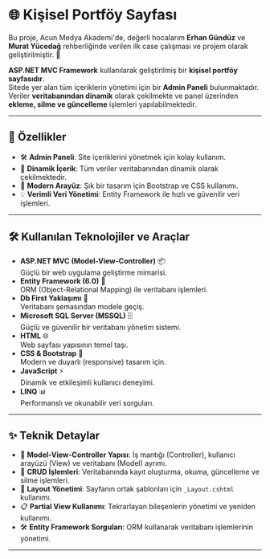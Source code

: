 # 🌐 Kişisel Portföy Sayfası

Bu proje, Acun Medya Akademi'de, değerli hocalarım **Erhan Gündüz** ve **Murat Yücedağ** rehberliğinde verilen ilk case çalışması ve projem olarak geliştirilmiştir. 🌟

**ASP.NET MVC Framework** kullanılarak geliştirilmiş bir **kişisel portföy sayfasıdır**.  
Sitede yer alan tüm içeriklerin yönetimi için bir **Admin Paneli** bulunmaktadır.  
Veriler **veritabanından dinamik** olarak çekilmekte ve panel üzerinden **ekleme, silme ve güncelleme** işlemleri yapılabilmektedir.

---

## 🚀 Özellikler
- 🛠️ **Admin Paneli**: Site içeriklerini yönetmek için kolay kullanım.  
- 🔄 **Dinamik İçerik**: Tüm veriler veritabanından dinamik olarak çekilmektedir.  
- 🎨 **Modern Arayüz**: Şık bir tasarım için Bootstrap ve CSS kullanımı.  
- 💡 **Verimli Veri Yönetimi**: Entity Framework ile hızlı ve güvenilir veri işlemleri.

---

## 🛠️ Kullanılan Teknolojiler ve Araçlar
- **ASP.NET MVC (Model-View-Controller)** 📦  
  Güçlü bir web uygulama geliştirme mimarisi.
- **Entity Framework (6.0)** 🔗  
  ORM (Object-Relational Mapping) ile veritabanı işlemleri.  
- **Db First Yaklaşımı** 📜  
  Veritabanı şemasından modele geçiş.  
- **Microsoft SQL Server (MSSQL)** 🗄️  
  Güçlü ve güvenilir bir veritabanı yönetim sistemi.  
- **HTML** 🌐  
  Web sayfası yapısının temel taşı.  
- **CSS & Bootstrap** 🎨  
  Modern ve duyarlı (responsive) tasarım için.  
- **JavaScript** ⚡  
  Dinamik ve etkileşimli kullanıcı deneyimi.  
- **LINQ** 📊  
  Performanslı ve okunabilir veri sorguları.

---

## ✨ Teknik Detaylar
- 📂 **Model-View-Controller Yapısı**: İş mantığı (Controller), kullanıcı arayüzü (View) ve veritabanı (Model) ayrımı.  
- 🔧 **CRUD İşlemleri**: Veritabanında kayıt oluşturma, okuma, güncelleme ve silme işlemleri.  
- 📑 **Layout Yönetimi**: Sayfanın ortak şablonları için `_Layout.cshtml` kullanımı.  
- 📋 **Partial View Kullanımı**: Tekrarlayan bileşenlerin yönetimi ve yeniden kullanımı.  
- 🛠️ **Entity Framework Sorguları**: ORM kullanarak veritabanı işlemlerinin yönetimi.

---
